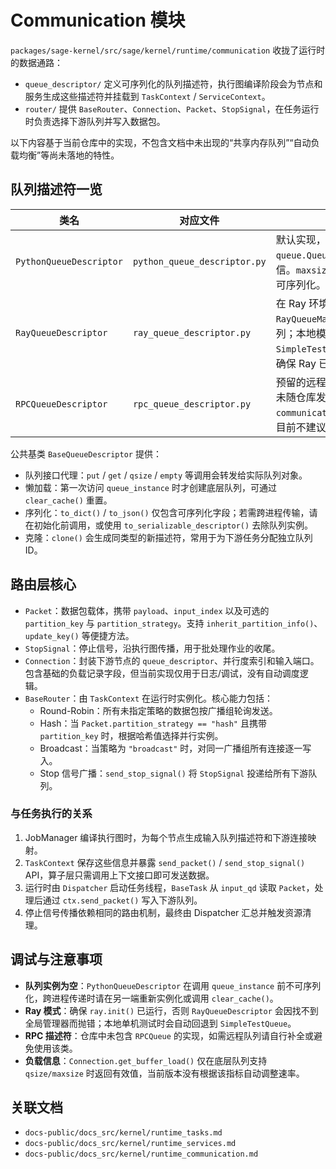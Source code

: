 # Communication 模块

`packages/sage-kernel/src/sage/kernel/runtime/communication` 收拢了运行时的数据通路：

- `queue_descriptor/` 定义可序列化的队列描述符，执行图编译阶段会为节点和服务生成这些描述符并挂载到 `TaskContext` / `ServiceContext`。
- `router/` 提供 `BaseRouter`、`Connection`、`Packet`、`StopSignal`，在任务运行时负责选择下游队列并写入数据包。

以下内容基于当前仓库中的实现，不包含文档中未出现的“共享内存队列”“自动负载均衡”等尚未落地的特性。

## 队列描述符一览

| 类名 | 对应文件 | 说明 |
| --- | --- | --- |
| `PythonQueueDescriptor` | `python_queue_descriptor.py` | 默认实现，懒加载 `queue.Queue`，适合本地线程内通信。`maxsize` 可配置，未调用前可序列化。|
| `RayQueueDescriptor` | `ray_queue_descriptor.py` | 在 Ray 环境下通过命名 `RayQueueManager` Actor 共享队列；本地模式下退化为 `SimpleTestQueue`。需要在调用前确保 Ray 已初始化。|
| `RPCQueueDescriptor` | `rpc_queue_descriptor.py` | 预留的远程队列描述符，依赖尚未随仓库发布的 `communication.rpc.rpc_queue`，目前不建议在生产中启用。|

公共基类 `BaseQueueDescriptor` 提供：

- 队列接口代理：`put` / `get` / `qsize` / `empty` 等调用会转发给实际队列对象。
- 懒加载：第一次访问 `queue_instance` 时才创建底层队列，可通过 `clear_cache()` 重置。
- 序列化：`to_dict()` / `to_json()` 仅包含可序列化字段；若需跨进程传输，请在初始化前调用，或使用 `to_serializable_descriptor()` 去除队列实例。
- 克隆：`clone()` 会生成同类型的新描述符，常用于为下游任务分配独立队列 ID。

## 路由层核心

- `Packet`：数据包载体，携带 `payload`、`input_index` 以及可选的 `partition_key` 与 `partition_strategy`。支持 `inherit_partition_info()`、`update_key()` 等便捷方法。
- `StopSignal`：停止信号，沿执行图传播，用于批处理作业的收尾。
- `Connection`：封装下游节点的 `queue_descriptor`、并行度索引和输入端口。包含基础的负载记录字段，但当前实现仅用于日志/调试，没有自动调度逻辑。
- `BaseRouter`：由 `TaskContext` 在运行时实例化。核心能力包括：
  - Round-Robin：所有未指定策略的数据包按广播组轮询发送。
  - Hash：当 `Packet.partition_strategy == "hash"` 且携带 `partition_key` 时，根据哈希值选择并行实例。
  - Broadcast：当策略为 `"broadcast"` 时，对同一广播组所有连接逐一写入。
  - Stop 信号广播：`send_stop_signal()` 将 `StopSignal` 投递给所有下游队列。

### 与任务执行的关系

1. JobManager 编译执行图时，为每个节点生成输入队列描述符和下游连接映射。
2. `TaskContext` 保存这些信息并暴露 `send_packet()` / `send_stop_signal()` API，算子层只需调用上下文接口即可发送数据。
3. 运行时由 `Dispatcher` 启动任务线程，`BaseTask` 从 `input_qd` 读取 `Packet`，处理后通过 `ctx.send_packet()` 写入下游队列。
4. 停止信号传播依赖相同的路由机制，最终由 Dispatcher 汇总并触发资源清理。

## 调试与注意事项

- **队列实例为空**：`PythonQueueDescriptor` 在调用 `queue_instance` 前不可序列化，跨进程传递时请在另一端重新实例化或调用 `clear_cache()`。
- **Ray 模式**：确保 `ray.init()` 已运行，否则 `RayQueueDescriptor` 会因找不到全局管理器而抛错；本地单机测试时会自动回退到 `SimpleTestQueue`。
- **RPC 描述符**：仓库中未包含 `RPCQueue` 的实现，如需远程队列请自行补全或避免使用该类。
- **负载信息**：`Connection.get_buffer_load()` 仅在底层队列支持 `qsize/maxsize` 时返回有效值，当前版本没有根据该指标自动调整速率。

## 关联文档

- `docs-public/docs_src/kernel/runtime_tasks.md`
- `docs-public/docs_src/kernel/runtime_services.md`
- `docs-public/docs_src/kernel/runtime_communication.md`
